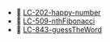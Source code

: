 * 📄 [LC-202-happy-number](LC-202-happy-number.md)
* 📄 [LC-509-nthFibonacci](LC-509-nthFibonacci.md)
* 📄 [LC-843-guessTheWord](LC-843-guessTheWord.md)
